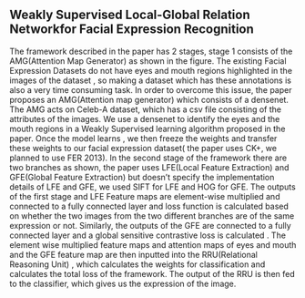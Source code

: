 ## Weakly Supervised Local-Global Relation Networkfor Facial Expression Recognition ##

The framework described in the paper has 2 stages, stage 1 consists of the AMG(Attention Map Generator) as shown in the figure. The existing Facial Expression Datasets do not have eyes and mouth regions highlighted in the images of the dataset , so making a dataset which has these annotations is also a very time consuming task. In order to overcome this issue, the paper proposes an AMG(Attention map generator) which consists of a densenet. The AMG acts on Celeb-A dataset, which has a csv file consisting of the attributes of the images. We use a densenet to identify the eyes and the mouth regions in a Weakly Supervised learning algorithm proposed in the paper. Once the model learns , we then freeze the weights and transfer these weights to our facial expression dataset( the paper uses CK+, we planned to use FER 2013). In the second stage of the framework there are two branches as shown, the paper uses LFE(Local Feature Extraction) and GFE(Global Feature Extraction) but doesn’t specify the implementation details of LFE and GFE, we used SIFT for LFE and HOG for GFE. The outputs of the first stage and LFE Feature maps are element-wise multiplied and connected to a fully connected layer and loss function is calculated based on whether the two images from the two different branches are of the same expression or not. Similarly, the outputs of the GFE are connected to a fully connected layer and a global sensitive contrastive loss is calculated . The element wise multiplied feature maps and attention maps of eyes and mouth and the GFE feature map are then inputted into the RRU(Relational Reasoning Unit) , which calculates the weights for classification and calculates the total loss of the framework. The output of the RRU is then fed to the classifier, which gives us the expression of the image.


